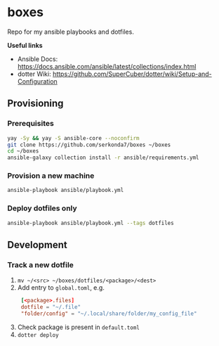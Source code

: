 # boxes
Repo for my ansible playbooks and dotfiles.

**Useful links**
- Ansible Docs: https://docs.ansible.com/ansible/latest/collections/index.html
- dotter Wiki: https://github.com/SuperCuber/dotter/wiki/Setup-and-Configuration


## Provisioning
### Prerequisites
```sh
yay -Sy && yay -S ansible-core --noconfirm
git clone https://github.com/serkonda7/boxes ~/boxes
cd ~/boxes
ansible-galaxy collection install -r ansible/requirements.yml
```


### Provision a new machine
```sh
ansible-playbook ansible/playbook.yml
```


### Deploy dotfiles only
```sh
ansible-playbook ansible/playbook.yml --tags dotfiles
```


## Development
### Track a new dotfile
1. `mv ~/<src> ~/boxes/dotfiles/<package>/<dest>`
2. Add entry to `global.toml`, e.g.
   ```toml
    [<package>.files]
    dotfile = "~/.file"
    "folder/config" = "~/.local/share/folder/my_config_file"
   ```
3. Check package is present in `default.toml`
4. `dotter deploy`
